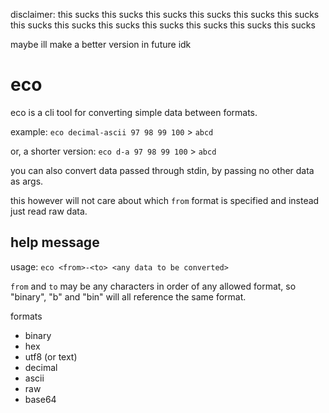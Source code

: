 disclaimer: this sucks this sucks this sucks this sucks this sucks this sucks this sucks this sucks this sucks this sucks this sucks this sucks this sucks

maybe ill make a better version in future idk

# eco

eco is a cli tool for converting simple data between formats.

example: `eco decimal-ascii 97 98 99 100` > `abcd`

or, a shorter version: `eco d-a 97 98 99 100` > `abcd`

you can also convert data passed through stdin, by passing no other data as args.

this however will not care about which `from` format is specified and instead just read raw data.

## help message

usage: `eco <from>-<to> <any data to be converted>`

`from` and `to` may be any characters in order of any allowed format, so "binary", "b" and "bin" will all reference the same format.

formats

- binary
- hex
- utf8 (or text)
- decimal
- ascii
- raw
- base64
